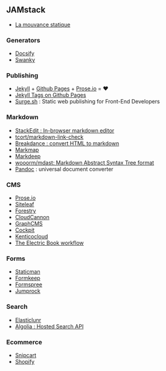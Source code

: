 ## JAMstack

* [La mouvance statique](http://frank.taillandier.me/2016/03/08/les-gestionnaires-de-contenu-statique/)

### Generators

* [Docsify](https://docsify.now.sh/)
* [Swanky](https://swanky-docs.org/)

### Publishing

* [Jekyll](http://jekyllrb.com/) + [Github Pages](https://pages.github.com/) + [Prose.io](http://prose.io/) = ♥
* [Jekyll Tags on Github Pages](http://longqian.me/2017/02/09/github-jekyll-tag/)
* [Surge.sh](http://surge.sh/) : Static web publishing for Front-End Developers

### Markdown

* [StackEdit : In-browser markdown editor](https://github.com/benweet/stackedit)
* [tcort/markdown-link-check](https://github.com/tcort/markdown-link-check)
* [Breakdance : convert HTML to markdown](http://breakdance.io/)
* [Markmap](https://github.com/dundalek/markmap)
* [Markdeep](https://casual-effects.com/markdeep/)
* [wooorm/mdast: Markdown Abstract Syntax Tree format](https://github.com/wooorm/mdast)
* [Pandoc](http://pandoc.org/) : universal document converter

### CMS

* [Prose.io](http://prose.io/)
* [Siteleaf](https://www.siteleaf.com/)
* [Forestry](https://forestry.io/)
* [CloudCannon](https://cloudcannon.com/)
* [GraphCMS](https://graphcms.com/)
* [Cockpit](https://getcockpit.com/)
* [Kenticocloud](https://kenticocloud.com/)
* [The Electric Book workflow](http://electricbook.works)

### Forms

* [Staticman](https://staticman.net/)
* [Formkeep](https://formkeep.com/)
* [Formspree](https://formspree.io/)
* [Jumprock](https://jumprock.co/)

### Search

* [Elasticlunr](http://elasticlunr.com/)
* [Algolia : Hosted Search API](https://www.algolia.com/)

### Ecommerce

* [Snipcart](https://snipcart.com/)
* [Shopify](https://fr.shopify.com/)